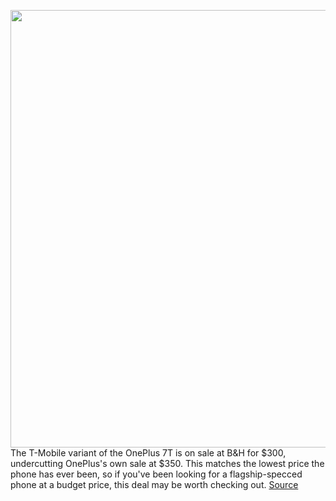 <img src='https://cdn.vox-cdn.com/thumbor/7lDlMuXEmMKsWYo5ncYNwbWoqzA=/0x0:2040x1360/1200x800/filters:focal(857x517:1183x843)/cdn.vox-cdn.com/uploads/chorus_image/image/68589444/vpavic_190924_3684_0096.0.jpg' width='700px' /><br/>
The T-Mobile variant of the OnePlus 7T is on sale at B&H for $300, undercutting OnePlus's own sale at $350. This matches the lowest price the phone has ever been, so if you've been looking for a flagship-specced phone at a budget price, this deal may be worth checking out.
<a href='https://www.theverge.com/good-deals/2020/12/28/22203289/oneplus-7t-sale-deal-b-and-h-price'> Source <a/>